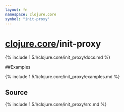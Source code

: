 ```yaml
---
layout: fn
namespace: clojure.core
symbol: "init-proxy"
---
```


# [clojure.core](../)/init-proxy

{% include 1.5.1/clojure.core/init_proxy/docs.md %}

##Examples

{% include 1.5.1/clojure.core/init_proxy/examples.md %}
## Source
{% include 1.5.1/clojure.core/init_proxy/src.md %}

